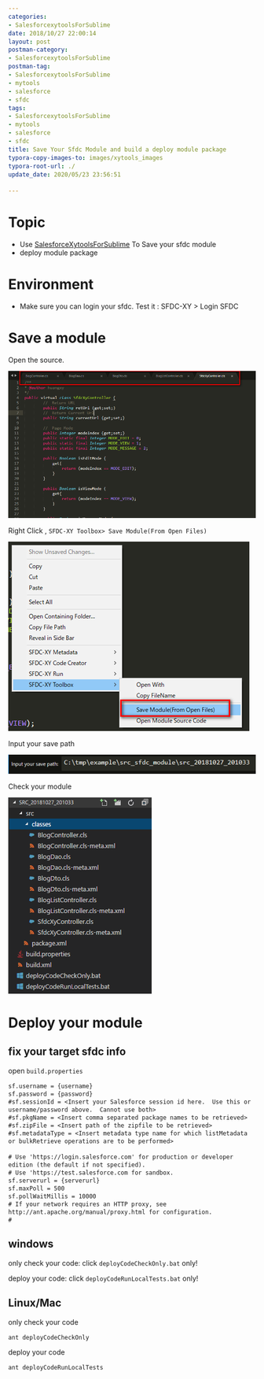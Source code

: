 ```yaml
---
categories:
- SalesforcexytoolsForSublime
date: 2018/10/27 22:00:14
layout: post
postman-category:
- SalesforcexytoolsForSublime
postman-tag:
- SalesforcexytoolsForSublime
- mytools
- salesforce
- sfdc
tags:
- SalesforcexytoolsForSublime
- mytools
- salesforce
- sfdc
title: Save Your Sfdc Module and build a deploy module package
typora-copy-images-to: images/xytools_images
typora-root-url: ./
update_date: 2020/05/23 23:56:51

---
```


# Topic

* Use [SalesforceXytoolsForSublime](http://salesforcexytools.com/categories/SalesforcexytoolsForSublime/) To Save your sfdc module
* deploy module package

# Environment

- Make sure you can login your sfdc. Test it : SFDC-XY > Login SFDC

# Save a module

Open the source.

![1540519797063](/images/xytools_images/1540519797063.png)

Right Click , `SFDC-XY Toolbox> Save Module(From Open Files)`

![1540519843822](/images/xytools_images/1540519843822.png)

Input your save path

![1540519944813](/images/xytools_images/1540519944813.png)

Check your module

![1540521537775](/images/xytools_images/1540521537775.png)



# Deploy your module

## fix your target sfdc info
open `build.properties`

```properties
sf.username = {username}
sf.password = {password}
#sf.sessionId = <Insert your Salesforce session id here.  Use this or username/password above.  Cannot use both>
#sf.pkgName = <Insert comma separated package names to be retrieved>
#sf.zipFile = <Insert path of the zipfile to be retrieved>
#sf.metadataType = <Insert metadata type name for which listMetadata or bulkRetrieve operations are to be performed>

# Use 'https://login.salesforce.com' for production or developer edition (the default if not specified).
# Use 'https://test.salesforce.com for sandbox.
sf.serverurl = {serverurl}
sf.maxPoll = 500
sf.pollWaitMillis = 10000
# If your network requires an HTTP proxy, see http://ant.apache.org/manual/proxy.html for configuration.
#
```


## windows

only check your code:  click `deployCodeCheckOnly.bat` only!

deploy your code:  click `deployCodeRunLocalTests.bat` only!

## Linux/Mac

only check your code

```
ant deployCodeCheckOnly
```

deploy your code

```
ant deployCodeRunLocalTests
```